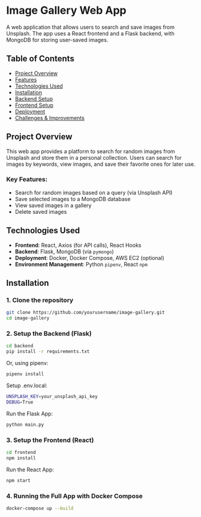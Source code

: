 # Image Gallery Web App

A web application that allows users to search and save images from Unsplash. The app uses a React frontend and a Flask backend, with MongoDB for storing user-saved images.

## Table of Contents

- [Project Overview](#project-overview)
- [Features](#features)
- [Technologies Used](#technologies-used)
- [Installation](#installation)
- [Backend Setup](#backend-setup)
- [Frontend Setup](#frontend-setup)
- [Deployment](#deployment)
- [Challenges & Improvements](#challenges-improvements)

## Project Overview

This web app provides a platform to search for random images from Unsplash and store them in a personal collection. Users can search for images by keywords, view images, and save their favorite ones for later use.

### Key Features:
- Search for random images based on a query (via Unsplash API)
- Save selected images to a MongoDB database
- View saved images in a gallery
- Delete saved images

## Technologies Used

- **Frontend**: React, Axios (for API calls), React Hooks
- **Backend**: Flask, MongoDB (via `pymongo`)
- **Deployment**: Docker, Docker Compose, AWS EC2 (optional)
- **Environment Management**: Python `pipenv`, React `npm`

## Installation

### 1. Clone the repository
```bash
git clone https://github.com/yourusername/image-gallery.git
cd image-gallery
```

### 2. Setup the Backend (Flask)
```bash
cd backend
pip install -r requirements.txt
```
Or, using pipenv:
```bash
pipenv install
```
Setup .env.local:
```bash
UNSPLASH_KEY=your_unsplash_api_key
DEBUG=True
```
Run the Flask App:
```bash
python main.py
```

### 3. Setup the Frontend (React)
```bash
cd frontend
npm install
```
Run the React App:
```bash
npm start
```

### 4. Running the Full App with Docker Compose
```bash
docker-compose up --build
```
